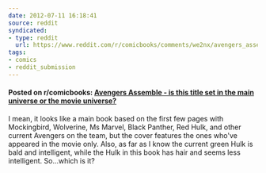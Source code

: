 ```yaml
---
date: 2012-07-11 16:18:41
source: reddit
syndicated:
- type: reddit
  url: https://www.reddit.com/r/comicbooks/comments/we2nx/avengers_assemble_is_this_title_set_in_the_main/
tags:
- comics
- reddit_submission
---
```


#### Posted on r/comicbooks: [Avengers Assemble - is this title set in the main universe or the movie universe?](https://reddit.com/r/comicbooks/comments/we2nx/avengers_assemble_is_this_title_set_in_the_main/)

I mean, it looks like a main book based on the first few pages with Mockingbird, Wolverine, Ms Marvel, Black Panther, Red Hulk, and other current Avengers on the team, but the cover features the ones who've appeared in the movie only. Also, as far as I know the current green Hulk is bald and intelligent, while the Hulk in this book has hair and seems less intelligent. So...which is it?